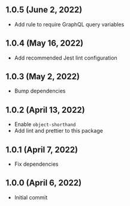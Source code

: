 ## 1.0.5 (June 2, 2022)

- Add rule to require GraphQL query variables

## 1.0.4 (May 16, 2022)

- Add recommended Jest lint configuration

## 1.0.3 (May 2, 2022)

- Bump dependencies

## 1.0.2 (April 13, 2022)

- Enable `object-shorthand`
- Add lint and prettier to this package

## 1.0.1 (April 7, 2022)

- Fix dependencies

## 1.0.0 (April 6, 2022)

- Initial commit
